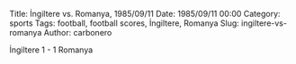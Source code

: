 Title: İngiltere vs. Romanya, 1985/09/11
Date: 1985/09/11 00:00
Category: sports
Tags: football, football scores, İngiltere, Romanya
Slug: ingiltere-vs-romanya
Author: carbonero


İngiltere 1 - 1 Romanya
